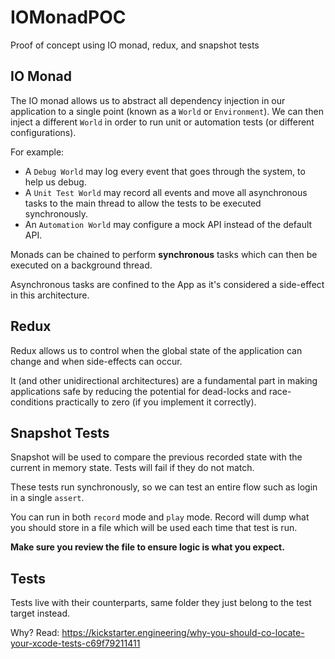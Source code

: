 # IOMonadPOC
Proof of concept using IO monad, redux, and snapshot tests

## IO Monad
The IO monad allows us to abstract all dependency injection in our application to a single point (known as a `World` or `Environment`). We can then inject a different `World` in order to run unit or automation tests (or different configurations).

For example:
* A `Debug World` may log every event that goes through the system, to help us debug. 
* A `Unit Test World` may record all events and move all asynchronous tasks to the main thread to allow the tests to be executed synchronously. 
* An `Automation World` may configure a mock API instead of the default API.

Monads can be chained to perform **synchronous** tasks which can then be executed on a background thread.

Asynchronous tasks are confined to the App as it's considered a side-effect in this architecture.

## Redux
Redux allows us to control when the global state of the application can change and when side-effects can occur. 

It (and other unidirectional architectures) are a fundamental part in making applications safe by reducing the potential for dead-locks and race-conditions practically to zero (if you implement it correctly).

## Snapshot Tests
Snapshot will be used to compare the previous recorded state with the current in memory state. Tests will fail if they do not match.

These tests run synchronously, so we can test an entire flow such as login in a single `assert`.

You can run in both `record` mode and `play` mode. Record will dump what you should store in a file which will be used each time that test is run. 

**Make sure you review the file to ensure logic is what you expect.**

## Tests
Tests live with their counterparts, same folder they just belong to the test target instead.

Why? Read: https://kickstarter.engineering/why-you-should-co-locate-your-xcode-tests-c69f79211411
